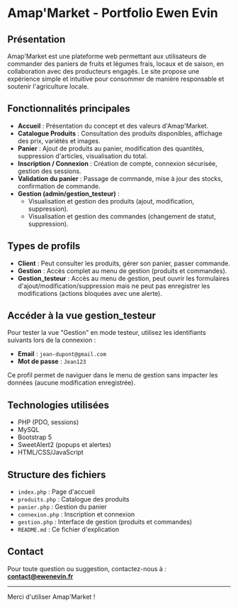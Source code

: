 # Amap'Market - Portfolio Ewen Evin

## Présentation

Amap'Market est une plateforme web permettant aux utilisateurs de commander des paniers de fruits et légumes frais, locaux et de saison, en collaboration avec des producteurs engagés. Le site propose une expérience simple et intuitive pour consommer de manière responsable et soutenir l'agriculture locale.

## Fonctionnalités principales

- **Accueil** : Présentation du concept et des valeurs d'Amap'Market.
- **Catalogue Produits** : Consultation des produits disponibles, affichage des prix, variétés et images.
- **Panier** : Ajout de produits au panier, modification des quantités, suppression d'articles, visualisation du total.
- **Inscription / Connexion** : Création de compte, connexion sécurisée, gestion des sessions.
- **Validation du panier** : Passage de commande, mise à jour des stocks, confirmation de commande.
- **Gestion (admin/gestion_testeur)** :
  - Visualisation et gestion des produits (ajout, modification, suppression).
  - Visualisation et gestion des commandes (changement de statut, suppression).

## Types de profils

- **Client** : Peut consulter les produits, gérer son panier, passer commande.
- **Gestion** : Accès complet au menu de gestion (produits et commandes).
- **Gestion_testeur** : Accès au menu de gestion, peut ouvrir les formulaires d'ajout/modification/suppression mais ne peut pas enregistrer les modifications (actions bloquées avec une alerte).

## Accéder à la vue gestion_testeur

Pour tester la vue "Gestion" en mode testeur, utilisez les identifiants suivants lors de la connexion :

- **Email** : `jean-dupont@gmail.com`
- **Mot de passe** : `Jean123`

Ce profil permet de naviguer dans le menu de gestion sans impacter les données (aucune modification enregistrée).

## Technologies utilisées

- PHP (PDO, sessions)
- MySQL
- Bootstrap 5
- SweetAlert2 (popups et alertes)
- HTML/CSS/JavaScript

## Structure des fichiers

- `index.php` : Page d'accueil
- `produits.php` : Catalogue des produits
- `panier.php` : Gestion du panier
- `connexion.php` : Inscription et connexion
- `gestion.php` : Interface de gestion (produits et commandes)
- `README.md` : Ce fichier d'explication

## Contact

Pour toute question ou suggestion, contactez-nous à : **contact@ewenevin.fr**

---

Merci d'utiliser Amap'Market !
